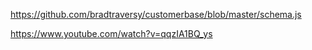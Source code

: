 https://github.com/bradtraversy/customerbase/blob/master/schema.js

https://www.youtube.com/watch?v=qqzIA1BQ_ys
